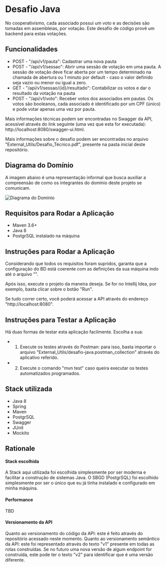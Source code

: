# Desafio Java

No cooperativismo, cada associado possui um voto e as decisões são tomadas em assembleias, por votação. Este desafio de código provê um backend para estas votações.

## Funcionalidades

- POST  - "/api/v1/pauta": Cadastrar uma nova pauta
- POST  - "/api/v1/sessao": Abrir uma sessão de votação em uma pauta. A sessão de votação deve ficar aberta por um tempo determinado na chamada de abertura ou 1 minuto por default - caso o valor definido seja vazio ou menor ou igual a zero.
- GET   - "/api/v1/sessao/{id}/resultado": Contabilizar os votos e dar o resultado da votação na pauta 
- POST  - "/api/v1/voto": Receber votos dos associados em pautas. Os votos são booleanos, cada associado é identificado por um CPF (único) e pode votar apenas uma vez por pauta.

Mais informações técnicas podem ser encontradas no Swagger da API, acessível através do link seguinte (uma vez que esta for executada): http://localhost:8080/swagger-ui.html.

Mais informações sobre o desafio podem ser encontradas no arquivo "External_Utils/Desafio_Técnico.pdf", presente na pasta inicial deste repositório.

## Diagrama do Domínio

A imagem abaixo é uma representação informal que busca auxiliar a compreensão de como os integrantes do domínio deste projeto se comunicam.

![Diagrama do Domínio](https://drive.google.com/file/d/1NapItJYh9xxrEWsFR7DvSEPDjqpY4GmF/view?usp=sharing)

## Requisitos para Rodar a Aplicação
- Maven 3.6+
- Java 8
- PostgrSQL instalado na máquina

## Instruções para Rodar a Aplicação

Considerando que todos os requisitos foram supridos, garanta que a configuração do BD está coerente com as definições da sua máquina indo até o arquivo "".

Após isso, execute o projeto da maneira deseja. Se for no Intellij Idea, por exemplo, basta clicar sobre o botão "Run".

Se tudo correr certo, você poderá acessar a API através do endereço "http://localhost:8080".

## Instruções para Testar a Aplicação

Há duas formas de testar esta aplicação facilmente. Escolha a sua:

- 1. Execute os testes através do Postman: para isso, basta importar o arquivo "External_Utils/desafio-java.postman_collection" através do aplicativo referido.

- 2. Execute o comando "mvn test" caso queira executar os testes automatizados programados.

## Stack utilizada

- Java 8
- Spring
- Maven
- PostgrSQL
- Swagger
- JUnit
- Mockito

## Rationale

#### Stack escolhida

A Stack aqui utilizada foi escolhida simplesmente por ser moderna e facilitar a construção de sistemas Java. O SBGD (PostgrSQL) foi escolhido simplesmente por ser o único que eu já tinha instalado e configurado em minha máquina.

#### Performance

TBD

#### Versionamento da API

Quanto ao versionamento do código da API: este é feito através do repositório acessado neste momento. Quanto ao versionamento semântico da API: este foi representado através do texto "v1" presente em todas as rotas construídas. Se no futuro uma nova versão de algum endpoint for construída, este pode ter o texto "v2" para identificar que é uma versão diferente.

